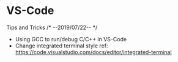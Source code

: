 # VS-Code
Tips and Tricks
/* --2019/07/22-- */
- Using GCC to run/debug C/C++ in VS-Code
- Change integrated terminal style
  ref: https://code.visualstudio.com/docs/editor/integrated-terminal
